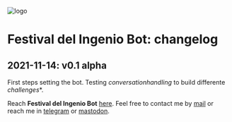 ![logo](https://gitlab.com/rodrigovalla/festivaldelingeniobot/-/raw/themoststable/public/assets/img/icon_64.png)

# Festival del Ingenio Bot: changelog

## 2021-11-14: v0.1 alpha

First steps setting the bot. Testing *conversationhandling* to build differente *challenges**.

Reach **Festival del Ingenio Bot** [here](https://t.me/festivaldelingeniobot_bot).
Feel free to contact me by [mail](mailto:rodrigovalla@protonmail.ch) or reach me in
[telegram](https://t.me/rvalla) or [mastodon](https://fosstodon.org/@rvalla).
